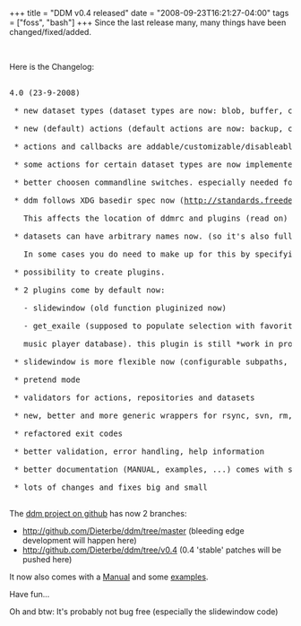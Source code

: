 +++
title = "DDM v0.4 released"
date = "2008-09-23T16:21:27-04:00"
tags = ["foss", "bash"]
+++
Since the last release many, many things have been changed/fixed/added.<br />

<!--more--><br />

Here is the Changelog:</p>

<pre>

4.0 (23-9-2008)

 * new dataset types (dataset types are now: blob, buffer, cache, copy, direct, extension, selection)

 * new (default) actions (default actions are now: backup, checkout, commit, flush, restore, update)

 * actions and callbacks are addable/customizable/disableable etc

 * some actions for certain dataset types are now implemented that weren't before (see manual)

 * better choosen commandline switches. especially needed for specifying (custom) actions.

 * ddm follows XDG basedir spec now (<a href="http://standards.freedesktop.org/basedir-spec/basedir-spec-0.6.html" title="http://standards.freedesktop.org/basedir-spec/basedir-spec-0.6.html">http://standards.freedesktop.org/basedir-spec/basedir-spec-0.6.html</a>).

   This affects the location of ddmrc and plugins (read on)

 * datasets can have arbitrary names now. (so it's also fully compatible with the XDG usedir spec now <a href="http://freedesktop.org/wiki/Software/xdg-user-dirs" title="http://freedesktop.org/wiki/Software/xdg-user-dirs">http://freedesktop.org/wiki/Software/xdg-user-dirs</a> )

   In some cases you do need to make up for this by specifying one or two vars in the .ddm file. See manual.

 * possibility to create plugins.

 * 2 plugins come by default now:

   - slidewindow (old function pluginized now)

   - get_exaile (supposed to populate selection with favorite/most-played/... music according to the exaile

   music player database). this plugin is still *work in progress*

 * slidewindow is more flexible now (configurable subpaths, regex grepstring, ...) *api has changed*

 * pretend mode

 * validators for actions, repositories and datasets

 * new, better and more generic wrappers for rsync, svn, rm, cd, mkdir and 'keep'

 * refactored exit codes

 * better validation, error handling, help information

 * better documentation (MANUAL, examples, ...) comes with sources now + can be seen online @ <a href="http://github.com/Dieterbe/ddm" title="http://github.com/Dieterbe/ddm">http://github.com/Dieterbe/ddm</a>)

 * lots of changes and fixes big and small

</pre><p>

The <a href="http://github.com/Dieterbe/ddm">ddm project on github</a> has now 2 branches:</p>

<ul>

<li><a href="http://github.com/Dieterbe/ddm/tree/master" title="http://github.com/Dieterbe/ddm/tree/master">http://github.com/Dieterbe/ddm/tree/master</a> (bleeding edge development will happen here)</li>

<li><a href="http://github.com/Dieterbe/ddm/tree/v0.4" title="http://github.com/Dieterbe/ddm/tree/v0.4">http://github.com/Dieterbe/ddm/tree/v0.4</a> (0.4 'stable' patches will be pushed here)</li>

</ul>

<p>It now also comes with a <a href="http://github.com/Dieterbe/ddm/tree/v0.4/MANUAL">Manual</a> and some <a href="http://github.com/Dieterbe/ddm/tree/v0.4/Examples.textile">examples</a>.</p>

<p>Have fun...</p>

<p>Oh and btw: It's probably not bug free (especially the slidewindow code)</p>
